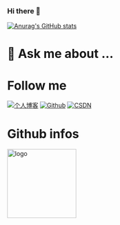 ### Hi there 👋
[![Anurag's GitHub stats](https://github-readme-stats.vercel.app/api?username=yifangtan)](https://github.com/anuraghazra/github-readme-stats&hide=stars,prs,issues,contribs)
# 💬 Ask me about ...
# Follow me
[![个人博客](https://img.shields.io/badge/-个人博客（duktig.cn）-c14438?style=flat-square&logo=B&logoColor=white)](https://www.yifangtan.com/)
[![Github](https://img.shields.io/github/followers/duktig666?label=Github&style=social)](https://github.com/yifangtan/)
[![CSDN](https://img.shields.io/badge/-CSDN-c14438?style=flat-square&logo=C&logoColor=white)](https://blog.csdn.net/LJLPILIPALA?spm=1001.2101.3001.5343)
# Github infos
<img src="https://github-profile-trophy.vercel.app/?username=yifangtan&theme=flat&column=7" alt="logo" height="160" align="center" style="margin: auto;" />
<!--
**yifangtan/yifangtan** is a ✨ _special_ ✨ repository because its `README.md` (this file) appears on your GitHub profile.

Here are some ideas to get you started:

- 🔭 I’m currently working on ...
- 🌱 I’m currently learning ...
- 👯 I’m looking to collaborate on ...
- 🤔 I’m looking for help with ...
- 💬 Ask me about ...
- 📫 How to reach me: ...
- 😄 Pronouns: ...
- ⚡ Fun fact: ...
-->
